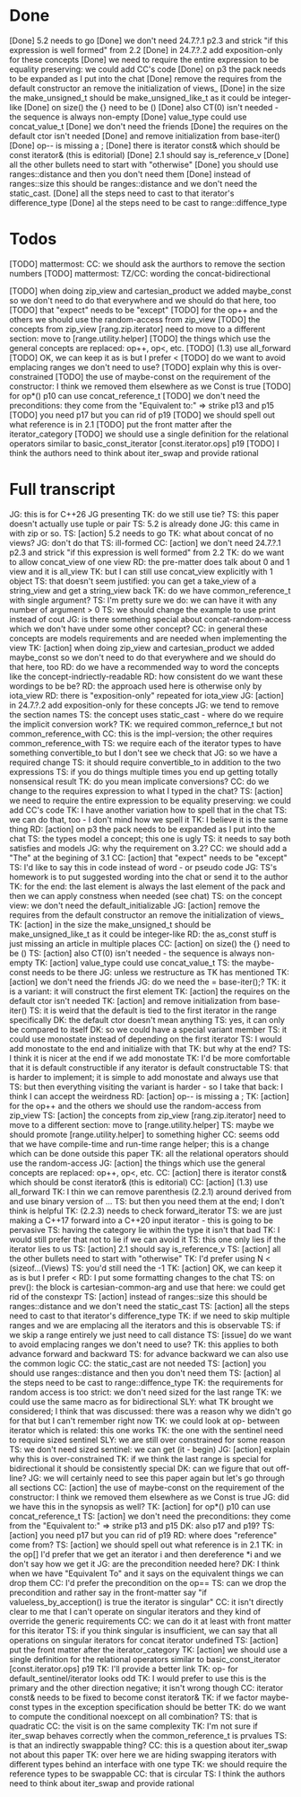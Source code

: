 # Done

[Done] 5.2 needs to go
[Done] we don't need 24.7.?.1 p2.3 and strick "if this expression is well formed" from 2.2
[Done] in 24.7.?.2 add exposition-only for these concepts
[Done] we need to require the entire expression to be equality preserving: we could add CC's code
[Done] on p3 the pack needs to be expanded as I put into the chat
[Done] remove the requires from the default constructor an remove the initialization of views_
[Done] in the size the make_unsigned_t should be make_unsigned_like_t as it could be integer-like
[Done] on size() the {} need to be ()
[Done] also CT(0) isn't needed - the sequence is always non-empty
[Done] value_type could use concat_value_t
[Done] we don't need the friends
[Done] the requires on the default ctor isn't needed
[Done] and remove initialization from base-iter()
[Done] op-- is missing a ;
[Done] there is iterator const& which should be const iterator& (this is editorial)
[Done] 2.1 should say is_reference_v
[Done] all the other bullets need to start with "otherwise"
[Done] you should use ranges::distance and then you don't need them
[Done] instead of ranges::size this should be ranges::distance and we don't need the static_cast.
[Done] all the steps need to cast to that iterator's difference_type
[Done] al the steps need to be cast to range::diffence_type

# Todos

[TODO] mattermost: CC: we should ask the aurthors to remove the section numbers
[TODO] mattermost: TZ/CC: wording the concat-bidirectional

[TODO] when doing zip_view and cartesian_product we added maybe_const so we don't need to do that everywhere and we should do that here, too
[TODO] that "expect" needs to be "except"
[TODO] for the op++ and the others we should use the random-access from zip_view
[TODO] the concepts from zip_view [rang.zip.iterator] need to move to a different section: move to [range.utility.helper]
[TODO] the things which use the general concepts are replaced: op++, op<, etc.
[TODO] (1.3) use all_forward
[TODO] OK, we can keep it as is but I prefer <
[TODO] do we want to avoid emplacing ranges we don't need to use?
[TODO] explain why this is over-constrained
[TODO] the use of maybe-const on the requirement of the constructor: I think we removed them elsewhere as we Const is true
[TODO] for op*() p10 can use concat_reference_t
[TODO] we don't need the preconditions: they come from the "Equivalent to:" => strike p13 and p15
[TODO] you need p17 but you can rid of p19
[TODO] we should spell out what reference is in 2.1
[TODO] put the front matter after the iterator_category
[TODO] we should use a single definition for the relational operators similar to basic_const_iterator [const.iterator.ops] p19
[TODO] I think the authors need to think about iter_swap and provide rational

# Full transcript

JG: this is for C++26
JG presenting
TK: do we still use tie?
TS: this paper doesn't actually use tuple or pair
TS: 5.2 is already done
JG: this came in with zip or so.
TS: [action] 5.2 needs to go
TK: what about concat of no views?
JG: don't do that
TS: ill-formed
CC: [action] we don't need 24.7.?.1 p2.3 and strick "if this expression is well formed" from 2.2
TK: do we want to allow concat_view of one view
RD: the pre-matter does talk about 0 and 1 view and it is all_view
TK: but I can still use concat_view explicitly with 1 object
TS: that doesn't seem justified: you can get a take_view of a string_view and get a string_view back
TK: do we have common_reference_t with single argument?
TS: I'm pretty sure we do: we can have it with any number of argument > 0
TS: we should change the example to use print instead of cout
JG: is there something special about concat-random-access which we don't have under some other concept?
CC: in general these concepts are models requirements and are needed when implementing the view
TK: [action] when doing zip_view and cartesian_product we added maybe_const so we don't need to do that everywhere and we should do that here, too
RD: do we have a recommended way to word the concepts like the concept-indriectly-readable
RD: how consistent do we want these wordings to be be?
RD: the approach used here is otherwise only by iota_view
RD: there is "exposition-only" repeated for iota_view
JG: [action] in 24.7.?.2 add exposition-only for these concepts
JG: we tend to remove the section names
TS: the concept uses static_cast - where do we require the implicit conversion work?
TK: we required common_refernce_t but not common_reference_with
CC: this is the impl-version; the other requires common_reference_with
TS: we require each of the iterator types to have something convertible_to but I don't see we check that
JG: so we have a required change
TS: it should require convertible_to in addition to the two expressions
TS: if you do things multiple times you end up getting totally nonsensical result
TK: do you mean implicate conversions?
CC: do we change to the requires expression to what I typed in the chat?
TS: [action] we need to require the entire expression to be equality preserving: we could add CC's code
TK: I have another variation how to spell that in the chat
TS: we can do that, too - I don't mind how we spell it
TK: I believe it is the same thing
RD: [action] on p3 the pack needs to be expanded as I put into the chat
TS: the types model a concept; this one is ugly
TS: it needs to say both satisfies and models
JG: why the requirement on 3.2?
CC: we should add a "The" at the begining of 3.1
CC: [action] that "expect" needs to be "except"
TS: I'd like to say this in code instead of word - or pseudo code
JG: TS's homework is to put suggested wording into the chat or send it to the author
TK: for the end: the last element is always the last element of the pack and then we can apply constness when needed (see chat)
TS: on the concept view: we don't need the default_initializable
JG: [action] remove the requires from the default constructor an remove the initialization of views_
TK: [action] in the size the make_unsigned_t should be make_unsigned_like_t as it could be integer-like
RD: the as_const stuff is just missing an article in multiple places
CC: [action] on size() the {} need to be ()
TS: [action] also CT(0) isn't needed - the sequence is always non-empty
TK: [action] value_type could use concat_value_t
TS: the maybe-const needs to be there
JG: unless we restructure as TK has mentioned
TK: [action] we don't need the friends
JG: do we need the = base-iter();?
TK: it is a variant: it will construct the first element
TK: [action] the requires on the default ctor isn't needed
TK: [action] and remove initialization from base-iter()
TS: it is weird that the default is tied to the first iterator in the range specifically
DK: the default ctor doesn't mean anything
TS: yes, it can only be compared to itself
DK: so we could have a special variant member
TS: it could use monostate instead of depending on the first iterator
TS: I would add monostate to the end and initialize with that
TK: but why at the end?
TS: I think it is nicer at the end if we add monostate
TK: I'd be more comfortable that it is default constructible if any iterator is default constructable
TS: that is harder to implement; it is simple to add monostate and always use that
TS: but then everything visiting the variant is harder - so I take that back: I think I can accept the weirdness
RD: [action] op-- is missing a ;
TK: [action] for the op++ and the others we should use the random-access from zip_view
TS: [action] the concepts from zip_view [rang.zip.iterator] need to move to a different section: move to [range.utility.helper]
TS: maybe we should promote [range.utility.helper] to something higher
CC: seems odd that we have compile-time and run-time range helper; this is a change which can be done outside this paper
TK: all the relational operators should use the random-access
JG: [action] the things which use the general concepts are replaced: op++, op<, etc.
CC: [action] there is iterator const& which should be const iterator& (this is editorial)
CC: [action] (1.3) use all_forward
TK: I thin we can remove parenthesis (2.2.1) around derived from and use binary version of ...
TS: but then you need them at the end; I don't think is helpful
TK: (2.2.3) needs to check forward_iterator
TS: we are just making a C++17 forward into a C++20 input iterator - this is going to be pervasive
TS: having the category lie within the type it isn't that bad
TK: I would still prefer that not to lie if we can avoid it
TS: this one only lies if the iterator lies to us
TS: [action] 2.1 should say is_reference_v
TS: [action] all the other bullets need to start with "otherwise"
TK: I'd prefer using N < (sizeof...(Views)
TS: you'd still need the -1
TK: [action] OK, we can keep it as is but I prefer <
RD: I put some formatting changes to the chat
TS: on prev(): the block is cartesian-common-arg and use that here: we could get rid of the constexpr
TS: [action] instead of ranges::size this should be ranges::distance and we don't need the static_cast
TS: [action] all the steps need to cast to that iterator's difference_type
TK: if we need to skip multiple ranges and we are emplacing all the iterators and this is observable
TS: if we skip a range entirely we just need to call distance
TS: [issue] do we want to avoid emplacing ranges we don't need to use?
TK: this applies to both advance forward and backward
TS: for advance backward we can also use the common logic
CC: the static_cast are not needed
TS: [action] you should use ranges::distance and then you don't need them
TS: [action] al the steps need to be cast to range::diffence_type
TK: the requirements for random access is too strict: we don't need sized for the last range
TK: we could use the same macro as for bidirectional
SLY: what TK brought we considered; I think that was discussed: there was a reason why we didn't go for that but I can't remember right now
TK: we could look at op- between iterator which is related: this one works
TK: the one with the sentinel need to require sized sentinel
SLY: we are still over constrained for some reason
TS: we don't need sized sentinel: we can get (it - begin)
JG: [action] explain why this is over-constrained
TK: if we think the last range is special for bidirectional it should be consistently special
DK: can we figure that out off-line?
JG: we will certainly need to see this paper again but let's go through all sections
CC: [action] the use of maybe-const on the requirement of the constructor: I think we removed them elsewhere as we Const is true
JG: did we have this in the synopsis as well?
TK: [action] for op*() p10 can use concat_reference_t
TS: [action] we don't need the preconditions: they come from the "Equivalent to:" => strike p13 and p15
DK: also p17 and p19?
TS: [action] you need p17 but you can rid of p19
RD: where does "reference" come from?
TS: [action] we should spell out what reference is in 2.1
TK: in the op[] I'd prefer that we get an iterator i and then dereference *i and we don't say how we get it
JG: are the precondition needed here?
DK: I think when we have "Equivalent To" and it says on the equivalent things we can drop them
CC: I'd prefer the precondition on the op==
TS: can we drop the precondition and rather say in the front-matter say "if valueless_by_acception() is true the iterator is singular"
CC: it isn't directly clear to me that I can't operate on singular iterators and they kind of override the generic requirements
CC: we can do it at least with front matter for this iterator
TS: if you think singular is insufficient, we can say that all operations on singular iterators for concat iterator undefined
TS: [action] put the front matter after the iterator_category
TK: [action] we should use a single definition for the relational operators similar to basic_const_iterator
[const.iterator.ops] p19
TK: I'll provide a better link
TK: op- for default_sentinel/iterator looks odd
TK: I would prefer to use this is the primary and the other direction negative; it isn't wrong though
CC: iterator const& needs to be fixed to become const iterator&
TK: if we factor maybe-const types in the exception specification should be better
TK: do we want to compute the conditional noexcept on all combination?
TS: that is quadratic
CC: the visit is on the same complexity
TK: I'm not sure if iter_swap behaves correctly when the common_reference_t is prvalues
TS: is that an indirectly swappable thing?
CC: this is a question about iter_swap not about this paper
TK: over here we are hiding swapping iterators with different types behind an interface with one type
TK: we should require the reference types to be swappable
CC: that is circular
TS: I think the authors need to think about iter_swap and provide rational
